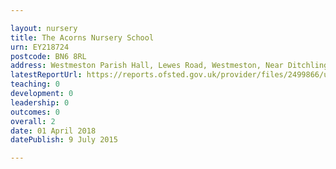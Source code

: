 ```yaml
---

layout: nursery
title: The Acorns Nursery School
urn: EY218724
postcode: BN6 8RL
address: Westmeston Parish Hall, Lewes Road, Westmeston, Near Ditchling, East Sussex, BN6 8RL
latestReportUrl: https://reports.ofsted.gov.uk/provider/files/2499866/urn/EY218724.pdf
teaching: 0
development: 0
leadership: 0
outcomes: 0
overall: 2
date: 01 April 2018 
datePublish: 9 July 2015

---
```


